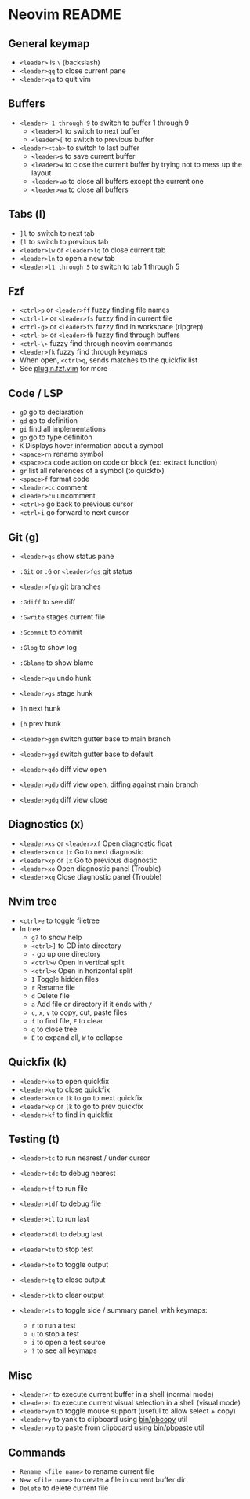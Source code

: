 # Neovim README

## General keymap
  * `<leader>` is `\` (backslash)
  * `<leader>qq` to close current pane
  * `<leader>qa` to quit vim

## Buffers
* `<leader> 1 through 9` to switch to buffer 1 through 9
  * `<leader>]` to switch to next buffer
  * `<leader>[` to switch to previous buffer
* `<leader><tab>` to switch to last buffer
  * `<leader>s` to save current buffer
  * `<leader>w` to close the current buffer by trying not to mess up the layout
  * `<leader>wo` to close all buffers except the current one
  * `<leader>wa` to close all buffers

## Tabs (l)
  * `]l` to switch to next tab
  * `[l` to switch to previous tab
  * `<leader>lw` or `<leader>lq` to close current tab
  * `<leader>ln` to open a new tab
* `<leader>l1 through 5` to switch to tab 1 through 5

## Fzf
  * `<ctrl>p` or `<leader>ff` fuzzy finding file names
  * `<ctrl-l>` or `<leader>fs` fuzzy find in current file
  * `<ctrl-g>` or `<leader>fS` fuzzy find in workspace (ripgrep)
  * `<ctrl-b>` or `<leader>fb` fuzzy find through buffers
  * `<ctrl-\>` fuzzy find through neovim commands
  * `<leader>fk` fuzzy find through keymaps
  * When open, `<ctrl>q`, sends matches to the quickfix list
  * See [plugin.fzf.vim](./home-manager/modules/neovim/plugins/fzf.vim) for more

## Code / LSP
  * `gD` go to declaration
  * `gd` go to definition
  * `gi` find all implementations
  * `go` go to type definiton
  * `K` Displays hover information about a symbol
  * `<space>rn` rename symbol
  * `<space>ca` code action on code or block (ex: extract function)
  * `gr` list all references of a symbol (to quickfix)
  * `<space>f` format code
  * `<leader>cc` comment
  * `<leader>cu` uncomment
  * `<ctrl>o` go back to previous cursor
  * `<ctrl>i` go forward to next cursor

## Git (g)
  * `<leader>gs` show status pane
  * `:Git` or `:G` or `<leader>fgs` git status
  * `<leader>fgb` git branches
  * `:Gdiff` to see diff
  * `:Gwrite` stages current file
  * `:Gcommit` to commit
  * `:Glog` to show log
  * `:Gblame` to show blame

  * `<leader>gu` undo hunk
  * `<leader>gs` stage hunk
  * `]h` next hunk
  * `[h` prev hunk
  * `<leader>ggm` switch gutter base to main branch
  * `<leader>ggd` switch gutter base to default

  * `<leader>gdo` diff view open
  * `<leader>gdb` diff view open, diffing against main branch
  * `<leader>gdq` diff view close


## Diagnostics (x)
  * `<leader>xs` or `<leader>xf` Open diagnostic float
  * `<leader>xn` or `]x` Go to next diagnostic
  * `<leader>xp` or `[x` Go to previous diagnostic
  * `<leader>xo` Open diagnostic panel (Trouble)
  * `<leader>xq` Close diagnostic panel (Trouble)


## Nvim tree
  * `<ctrl>e` to toggle filetree
  * In tree
    * `g?` to show help
    * `<ctrl>]` to CD into directory
    * `-` go up one directory
    * `<ctrl>v` Open in vertical split
    * `<ctrl>x` Open in horizontal split
    * `I` Toggle hidden files
    * `r` Rename file
    * `d` Delete file
    * `a` Add file or directory if it ends with `/`
    * `c`, `x`, `v` to copy, cut, paste files
    * `f` to find file, `F` to clear
    * `q` to close tree
    * `E` to expand all, `W` to collapse

## Quickfix (k)
* `<leader>ko` to open quickfix
* `<leader>kq` to close quickfix
* `<leader>kn` or `]k` to go to next quickfix
* `<leader>kp` or `[k` to go to prev quickfix
* `<leader>kf` to find in quickfix

## Testing (t)
  * `<leader>tc` to run nearest / under cursor
  * `<leader>tdc` to debug nearest
  * `<leader>tf` to run file
  * `<leader>tdf` to debug file
  * `<leader>tl` to run last
  * `<leader>tdl` to debug last
  * `<leader>tu` to stop test
  * `<leader>to` to toggle output
  * `<leader>tq` to close output
  * `<leader>tk` to clear output

  * `<leader>ts` to toggle side / summary panel, with keymaps:
    * `r` to run a test
    * `u` to stop a test
    * `i` to open a test source
    * `?` to see all keymaps

## Misc
  * `<leader>r` to execute current buffer in a shell (normal mode)
  * `<leader>r` to execute current visual selection in a shell (visual mode)
  * `<leader>ym` to toggle mouse support (useful to allow select + copy)
  * `<leader>y` to yank to clipboard using [bin/pbcopy](bin/pbcopy) util
  * `<leader>yp` to paste from clipboard using [bin/pbpaste](bin/pbpaste) util

## Commands
  * `Rename <file name>` to rename current file
  * `New <file name>` to create a file in current buffer dir
  * `Delete` to delete current file

